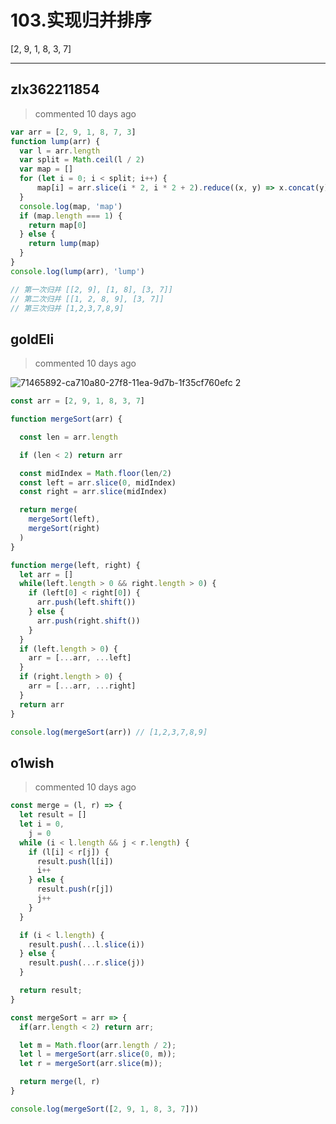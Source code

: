 
 # 103.实现归并排序 
 [2, 9, 1, 8, 3, 7] 
 ***
## zlx362211854 
 > commented 10 days ago 


```js
var arr = [2, 9, 1, 8, 7, 3]
function lump(arr) {
  var l = arr.length
  var split = Math.ceil(l / 2)
  var map = []
  for (let i = 0; i < split; i++) {
      map[i] = arr.slice(i * 2, i * 2 + 2).reduce((x, y) => x.concat(y), []).sort((a, b) => a - b)
  }
  console.log(map, 'map')
  if (map.length === 1) {
    return map[0]
  } else {
    return lump(map)
  }
}
console.log(lump(arr), 'lump')

// 第一次归并 [[2, 9], [1, 8], [3, 7]]
// 第二次归并 [[1, 2, 8, 9], [3, 7]]
// 第三次归并 [1,2,3,7,8,9]

```
## goldEli 
 > commented 10 days ago 

![71465892-ca710a80-27f8-11ea-9d7b-1f35cf760efc 2](https://user-images.githubusercontent.com/18217162/71466038-48351600-27f9-11ea-8bc5-885a6256d984.png)


``` JavaScript
const arr = [2, 9, 1, 8, 3, 7]

function mergeSort(arr) {

  const len = arr.length

  if (len < 2) return arr

  const midIndex = Math.floor(len/2)
  const left = arr.slice(0, midIndex)
  const right = arr.slice(midIndex)

  return merge(
    mergeSort(left), 
    mergeSort(right)
  )
}

function merge(left, right) {
  let arr = []
  while(left.length > 0 && right.length > 0) {
    if (left[0] < right[0]) {
      arr.push(left.shift())
    } else {
      arr.push(right.shift())
    }
  }
  if (left.length > 0) {
    arr = [...arr, ...left]  
  }
  if (right.length > 0) {
    arr = [...arr, ...right]
  }
  return arr
}

console.log(mergeSort(arr)) // [1,2,3,7,8,9]

```
## o1wish 
 > commented 10 days ago 


```javascript
const merge = (l, r) => {
  let result = []
  let i = 0,
    j = 0
  while (i < l.length && j < r.length) {
    if (l[i] < r[j]) {
      result.push(l[i])
      i++
    } else {
      result.push(r[j])
      j++
    }
  }

  if (i < l.length) {
    result.push(...l.slice(i))
  } else {
    result.push(...r.slice(j))
  }

  return result;
}

const mergeSort = arr => {
  if(arr.length < 2) return arr;

  let m = Math.floor(arr.length / 2);
  let l = mergeSort(arr.slice(0, m));
  let r = mergeSort(arr.slice(m));

  return merge(l, r)
}

console.log(mergeSort([2, 9, 1, 8, 3, 7]))

```